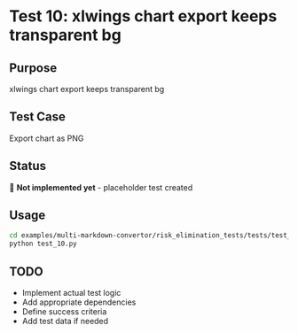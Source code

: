 # Test 10: xlwings chart export keeps transparent bg

## Purpose
xlwings chart export keeps transparent bg

## Test Case
Export chart as PNG

## Status
🚧 **Not implemented yet** - placeholder test created

## Usage
```bash
cd examples/multi-markdown-convertor/risk_elimination_tests/tests/test_10_xlwings_chart_export
python test_10.py
```

## TODO
- Implement actual test logic
- Add appropriate dependencies
- Define success criteria
- Add test data if needed
